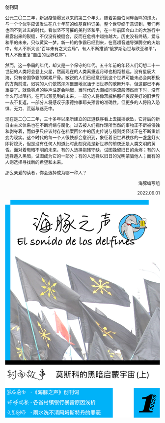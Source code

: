 **创刊词**

公元二〇二二年，新冠疫情爆发以来的第三个年头，随着第聂伯河畔轰鸣的炮火，与一个个似乎应该发生在八十年前的维基百科词条，整个世界终于意识到，我们再也回不到过去的时代。看似坚不可摧的美利坚和平，在一年前国会山上的大游行中暴露出来的裂缝，不仅没有被缝合，反而在危机中越拉越大。历史没有终结，爱与和平的未来，只似黄粱一梦。新一轮的争霸已经到来，在高超音速导弹腾空的火焰中，有人不断大谈“百年未有之大变局”，有人不断推销“俄罗斯治世与欧亚和平”，有人不断重复“自由的世界秩序”。

然而，这一争霸的年代，却又是一个保守的年代。五十年前的年轻人们幻想二十一世纪的人类将会登上火星，然而现在的人类离重返月球也相距甚远。没有星辰大海，只有帝国争霸的累累尸骨。敏锐的人们已经意识到这个世界可能未必会向积极的方向前进，迟钝的人们依然浑浑噩噩地沉湎于旧世界的歌舞升平，但这都已不再重要了。就像零点的钟声注定会响起，当时代的大潮如同洪流般沛然而下时，没有什么可以阻挡。在可以预见到的未来，一部分人将像茨威格那样哀叹美好的旧世界一去不复返，一部分人将感叹于康德拉季耶夫预言的准确性，但更多的人将陷入恐惧、无力、荒诞与迷茫中。

现在是二〇二二年，三十多年以来所建立的正道秩序看上去摇摇欲坠，它背后的新自由主义体系也在不断坍缩与腐化。过去被人们视作理所当然的事物正不断被侵蚀和剥夺着，而似乎只应该封存在档案回忆中的历史传说与规则类怪谈正在不断重新变为现实。这个时代的每一个人很快都会意识到，象征着旧世界秩序的一盏盏灯火即将熄灭，但是没有任何人知道此时此刻究竟是新世界的前夜还是人类文明的黄昏。面对着晦暗不明的未来，有的人选择抱残守缺，试图挽留旧日的余烬；有的人选择遁入黑暗，试图成为它的一部分；有的人选择以旧日的光明蒙骗他人；而有的人则选择寻找新的希望和未来。

那么亲爱的读者，你会选择成为哪一种人？

<p align="right">海豚编写组</p>  
<p align="right">2022.09.01</p>

![第一期封面](cover%20issue%201.jpg)
